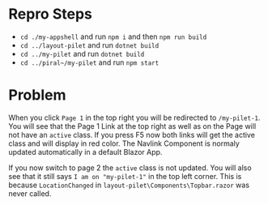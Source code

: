 # Repro Steps
- `cd ./my-appshell` and run `npm i` and then `npm run build`
- `cd ../layout-pilet` and run `dotnet build`
- `cd ../my-pilet` and run `dotnet build`
- `cd ../piral~/my-pilet` and run `npm start`

# Problem
When you click `Page 1` in the top right you will be redirected to `/my-pilet-1`.
You will see that the Page 1 Link at the top right as well as on the Page will not have an `active` class.
If you press F5 now both links will get the active class and will display in red color.
The Navlink Component is normaly updated automatically in a default Blazor App.

If you now switch to page 2 the `active` class is not updated.
You will also see that it still says `I am on "my-pilet-1"` in the top left corner. This is because `LocationChanged` in `layout-pilet\Components\Topbar.razor` was never called.